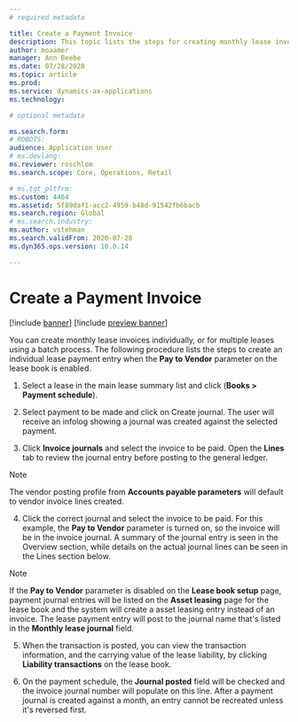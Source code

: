 ```yaml
---
# required metadata

title: Create a Payment Invoice
description: This topic lists the steps for creating monthly lease invoices, which can be created for individual leases or for multiple leases using a batch process.  
author: moaamer
manager: Ann Beebe
ms.date: 07/28/2020
ms.topic: article
ms.prod: 
ms.service: dynamics-ax-applications
ms.technology: 

# optional metadata

ms.search.form: 
# ROBOTS: 
audience: Application User
# ms.devlang: 
ms.reviewer: roschlom
ms.search.scope: Core, Operations, Retail

# ms.tgt_pltfrm: 
ms.custom: 4464
ms.assetid: 5f89daf1-acc2-4959-b48d-91542fb6bacb
ms.search.region: Global
# ms.search.industry: 
ms.author: vstehman
ms.search.validFrom: 2020-07-28
ms.dyn365.ops.version: 10.0.14

---
```

# Create a Payment Invoice

[!include [banner](../includes/banner.md)]
[!include [preview banner](../includes/preview-banner.md)]

You can create monthly lease invoices individually, or for multiple leases using a batch process. The following procedure lists the steps to create an individual lease payment entry when the **Pay to Vendor** parameter on the lease book is enabled.

1. Select a lease in the main lease summary list and click (**Books > Payment schedule**).

2. Select payment to be made and click on Create journal. The user will receive an infolog showing a journal was created against the selected payment.

3. Click **Invoice journals** and select the invoice to be paid. Open the **Lines** tab to review the journal entry before posting to the general ledger.

 > [!Note]
 > The vendor posting profile from **Accounts payable parameters** will default to vendor invoice lines created.

4. Click the correct journal and select the invoice to be paid. For this example, the **Pay to Vendor** parameter is turned on, so the invoice will be in the invoice journal. A summary of the journal entry is seen in the Overview section, while details on the actual journal lines can be seen in the Lines section below.

 > [!Note]
 > If the **Pay to Vendor** parameter is disabled on the **Lease book setup** page, payment journal entries will be listed on the **Asset leasing** page for the lease book and the system will create a asset leasing entry instead of an invoice. The lease payment entry will post to the journal name that's listed in the **Monthly lease journal** field.

5. When the transaction is posted, you can view the transaction information, and the carrying value of the lease liability, by clicking **Liability transactions** on the lease book.

6. On the payment schedule, the **Journal posted** field will be checked and the invoice journal number will populate on this line. After a payment journal is created against a month, an entry cannot be recreated unless it's reversed first.
